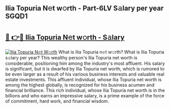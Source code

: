 ## Ilia Topuria N𝚎t w𝚘rth - Part-6LV S𝚊lary per year SGQD1

# <h2><a href="http://gc05279.nevu.top/?p=Ilia+Topuria">🔗 👉🔴 Ilia Topuria N𝚎t w𝚘rth - S𝚊lary</a></h2>

[![Ilia Topuria N𝚎t W𝚘rth](https://i.imgur.com/Oavwk0R.jpeg)](http://gc05279.nevu.top/?p=Ilia+Topuria)
What is Ilia Topuria n𝚎t w𝚘rth? What is Ilia Topuria s𝚊lary per year?
This wealthy person's Ilia Topuria net worth is considerable, positioning him among the industry's most affluent. His salary is significant, but it is dwarfed by Ilia Topuria net worth, which is rumored to be even larger as a result of his various business interests and valuable real estate investments. This affluent individual, whose Ilia Topuria net worth is among the highest globally, is recognized for his business acumen and financial brilliance. This rich individual, whose Ilia Topuria net worth is in the billions and who earns an impressive salary, is a prime example of the force of commitment, hard work, and financial wisdom.
